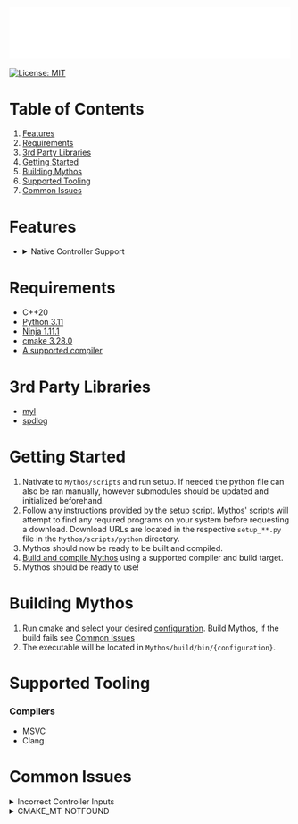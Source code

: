 <p align="center">
    <img src="https://github.com/WarEagle451/Mythos/blob/main/mythos/resources/branding/logo_name.png">
</p>

[![License: MIT](https://img.shields.io/badge/License-MIT-yellow.svg)](https://github.com/WarEagle451/Blue/blob/main/LICENSE)

# Table of Contents
1. [Features](#features)
2. [Requirements](#requirements)
3. [3rd Party Libraries](#3rd-party-libraries)
4. [Getting Started](#getting-started)
5. [Building Mythos](#building-mythos)
6. [Supported Tooling](#supported-tooling)
7. [Common Issues](#common-issues)

# Features
- <details><summary>Native Controller Support</summary>

    | Controller | USB | Bluetooth | Gyro | Additional Features |
    |:-:|:-:|:-:|:-:|:--|
    | Amazon Luna Controller | :x: | :x: | :x: | |
    | Dualsense | :white_check_mark: | :white_check_mark: | WIP | |
    | Dualsense Edge | :x: | :x: | :x: | |
    | Dualshock 3 | :x: | :x: | :x: | |
    | Dualshock 4 | :white_check_mark: | :white_check_mark: | :x: | |
    | Joy-Con | :x: | :x: | :x: | |
    | Nintendo Switch Pro Controller | :x: | :x: | :x: | |
    | Sixaxis | :x: | :x: | :x: | |
    | Stadia Controller | :x: | :x: | :x: | |
    | Steam Controller | :x: | :x: | :x: | |
    | Xbox 360 Controller | :x: | :x: | :x: | |
    | Xbox Wireless Controller | :x: | :x: | :x: | |
</details>

# Requirements
- C++20
- [Python 3.11](https://www.python.org/downloads)
- [Ninja 1.11.1](https://github.com/ninja-build/ninja/releases/tag/v1.11.1)
- [cmake 3.28.0](https://cmake.org/download/)
- [A supported compiler](#compilers)

# 3rd Party Libraries
- [myl](https://github.com/WarEagle451/myl)
- [spdlog](https://github.com/gabime/spdlog)

# Getting Started
1. Nativate to `Mythos/scripts` and run setup. If needed the python file can also be ran manually, however submodules should be updated and initialized beforehand.
2. Follow any instructions provided by the setup script. Mythos' scripts will attempt to find any required programs on your system before requesting a download. Download URLs are located in the respective `setup_**.py` file in the `Mythos/scripts/python` directory.
3. Mythos should now be ready to be built and compiled.
4. [Build and compile Mythos](#building-mythos) using a supported compiler and build target.
5. Mythos should be ready to use!

# Building Mythos
1. Run cmake and select your desired [configuration](https://github.com/WarEagle451/Mythos/blob/main/CMakePresets.json). Build Mythos, if the build fails see [Common Issues](#common-issues)
2. The executable will be located in `Mythos/build/bin/{configuration}`.

# Supported Tooling
### Compilers
- MSVC
- Clang

# Common Issues
<details><summary>Incorrect Controller Inputs</summary>

If you have Steam installed, it's possible Steam is hijacking the controller's data and modifying it. This can be resolved 2 ways.
- `Steam` -> `Settings` -> `Controller` -> set `Enable Steam Input for [Xbox/Switch Pro/generic] controllers` to off, for PlayStation controllers set `PlayStation Controller Support` to `Not Enabled`.
- End Steam as a process from task manager.
</details>


<details><summary>CMAKE_MT-NOTFOUND</summary>

If the build failed due to `CMAKE_MT-NOTFOUND` this is because CMake could not find the manifest tool. This is likely to occur when attempting to build for Windows with Clang.

On Windows this can possibly be solved by one of the following methods;
1. Running vcvarsall.bat.
2. Adding the parent directory of the manifest tool (mt.exe) to the `PATH` system enviromental variable.
3. Manually setting `CMAKE_MT` in a CMakeUserPresets.json file (See below). The manifest tool should be located in `"C:/Program Files (x86)/Windows Kits/10/bin/{WINDOWS SDK VERSION}/x64"`
<details><summary>CMakeUserPresets.json Example File</summary>

    {
        "version": 8,
        "cmakeMinimumRequired": {
            "major": 3,
            "minor": 28,
            "patch": 0
        },
        "configurePresets": [
            {
                "name": "user-common",
                "hidden": true,
                "cacheVariables": {
                    "CMAKE_MT": "C:/Program Files (x86)/Windows Kits/10/bin/10.0.19041.0/x64/mt.exe"
                }
            },
            {
                "name": "override-windows-clang-release-x64",
                "displayName": "Override: Windows x64 Release - Clang",
                "description": "Target Windows with Clang for a x64 Release build",
                "inherits": [ "windows-clang-release-x64", "user-common" ]
            },
            {
                "name": "override-windows-clang-debug-x64",
                "displayName": "Override: Windows x64 Debug - Clang",
                "description": "Target Windows with Clang for a x64 debug build",
                "inherits": [ "windows-clang-debug-x64", "user-common" ]
            },
            {
                "name": "override-windows-clang-dev_release-x64",
                "displayName": "Override: Windows x64 Developer Release - Clang",
                "description": "Target Windows with Clang for a x64 developer release build",
                "inherits": [ "windows-clang-dev_release-x64", "user-common" ]
            }
        ]
    }
</details>
</details>